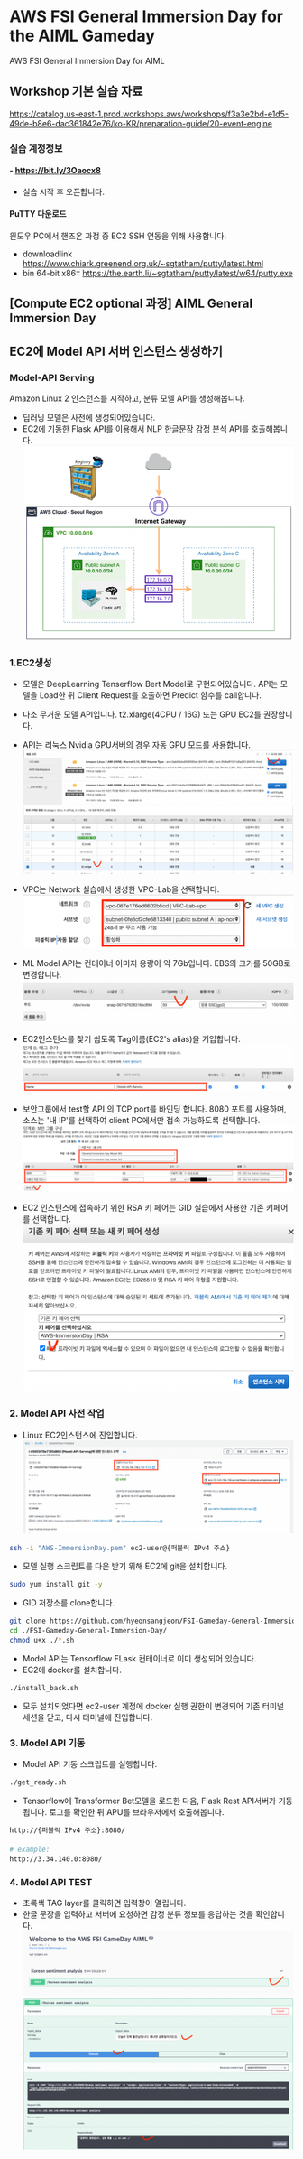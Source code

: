# AWS FSI General Immersion Day for the AIML Gameday
AWS FSI General Immersion Day for AIML 

## Workshop 기본 실습 자료  
https://catalog.us-east-1.prod.workshops.aws/workshops/f3a3e2bd-e1d5-49de-b8e6-dac361842e76/ko-KR/preparation-guide/20-event-engine



### 실습 계정정보  
#### - https://bit.ly/3Oaocx8
- 실습 시작 후 오픈합니다. 


#### PuTTY 다운로드
윈도우 PC에서 핸즈온 과정 중 EC2 SSH 연동을 위해 사용합니다.
- downloadlink
https://www.chiark.greenend.org.uk/~sgtatham/putty/latest.html
- bin 64-bit x86:: https://the.earth.li/~sgtatham/putty/latest/w64/putty.exe



## [Compute EC2 optional 과정] AIML General Immersion Day


## EC2에 Model API 서버 인스턴스 생성하기
### Model-API Serving
Amazon Linux 2 인스턴스를 시작하고, 분류 모델 API를 생성해봅니다.  
- 딥러닝 모델은 사전에 생성되어있습니다. 
- EC2에 기동한 Flask API를 이용해서 NLP 한글문장 감정 분석 API를 호출해봅니다.  
![screenshot1](https://github.com/hyeonsangjeon/FSI-Gameday-General-Immersion-Day/blob/main/pic/simple_architecture.png?raw=true)

### 1.EC2생성 
- 모델은 DeepLearning Tenserflow Bert Model로 구현되어있습니다. API는 모델을 Load한 뒤 Client Request를 호출하면 Predict 함수를 call합니다. 
- 다소 무거운 모델 API입니다. t2.xlarge(4CPU / 16G) 또는 GPU EC2를 권장합니다.
- API는 리눅스 Nvidia GPU서버의 경우 자동 GPU 모드를 사용합니다.
![screenshot2](https://github.com/hyeonsangjeon/FSI-Gameday-General-Immersion-Day/blob/main/pic/step_0.png?raw=true)
![screenshot3](https://github.com/hyeonsangjeon/FSI-Gameday-General-Immersion-Day/blob/main/pic/step_1.png?raw=true)

- VPC는 Network 실습에서 생성한 VPC-Lab을 선택합니다. 
![screenshot4](https://github.com/hyeonsangjeon/FSI-Gameday-General-Immersion-Day/blob/main/pic/step_2.png?raw=true)

- ML Model API는 컨테이너 이미지 용량이 약 7Gb입니다. EBS의 크기를 50GB로 변경합니다.  
![screenshot5](https://github.com/hyeonsangjeon/FSI-Gameday-General-Immersion-Day/blob/main/pic/step_3.png?raw=true)
- EC2인스턴스를 찾기 쉽도록 Tag이름(EC2's alias)을 기입합니다. 
![screenshot6](https://github.com/hyeonsangjeon/FSI-Gameday-General-Immersion-Day/blob/main/pic/step_4.png?raw=true)

- 보안그룹에서 test할 API 의 TCP port를 바인딩 합니다. 8080 포트를 사용하며, 소스는 '내 IP'를 선택하여 client PC에서만 접속 가능하도록 선택합니다. 
![screenshot7](https://github.com/hyeonsangjeon/FSI-Gameday-General-Immersion-Day/blob/main/pic/step_5.png?raw=true)

- EC2 인스턴스에 접속하기 위한 RSA 키 페어는 GID 실습에서 사용한 기존 키페어를 선택합니다.   
![screenshot8](https://github.com/hyeonsangjeon/FSI-Gameday-General-Immersion-Day/blob/main/pic/step_6.png?raw=true)

### 2. Model API 사전 작업
- Linux EC2인스턴스에 진입합니다.
![screenshot8](https://github.com/hyeonsangjeon/FSI-Gameday-General-Immersion-Day/blob/main/pic/step_7.png?raw=true)
```bash
ssh -i "AWS-ImmersionDay.pem" ec2-user@{퍼블릭 IPv4 주소}
```

- 모델 실행 스크립트를 다운 받기 위해 EC2에 git을 설치합니다. 

```bash
sudo yum install git -y
```
- GID 저장소를 clone합니다. 
```bash
git clone https://github.com/hyeonsangjeon/FSI-Gameday-General-Immersion-Day.git
cd ./FSI-Gameday-General-Immersion-Day/
chmod u+x ./*.sh
```

- Model API는 Tensorflow FLask 컨테이너로 이미 생성되어 있습니다. 
- EC2에 docker를 설치합니다.   
```angular2html
./install_back.sh
```

- 모두 설치되었다면 ec2-user 계정에 docker 실행 권한이 변경되어 기존 터미널 세션을 닫고, 다시 터미널에 진입합니다.
 
### 3. Model API 기동  
- Model API 기동 스크립트를 실행합니다. 
```bash
./get_ready.sh
```

 - Tensorflow에 Transformer Bet모델을 로드한 다음, Flask Rest API서버가 기동됩니다. 로그를 확인한 뒤 APU를 브라우저에서 호출해봅니다.

```bash
http://{퍼블릭 IPv4 주소}:8080/

# example: 
http://3.34.140.0:8080/
```

### 4. Model API TEST
- 초록색 TAG layer를 클릭하면 입력창이 열립니다. 
- 한글 문장을 입력하고 서버에 요청하면 감정 분류 정보를 응답하는 것을 확인합니다. 
![screenshot9](https://github.com/hyeonsangjeon/FSI-Gameday-General-Immersion-Day/blob/main/pic/step_8.png?raw=true)
![screenshot10](https://github.com/hyeonsangjeon/FSI-Gameday-General-Immersion-Day/blob/main/pic/step_77.png?raw=true)

